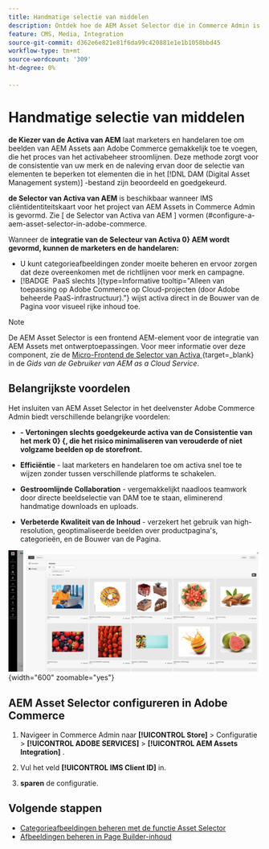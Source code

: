 ```yaml
---
title: Handmatige selectie van middelen
description: Ontdek hoe de AEM Asset Selector die in Commerce Admin is geïntegreerd, marketers en handelaren helpt om eenvoudig afbeeldingen van AEM Assets naar Adobe Commerce toe te voegen en het beheer van bedrijfsmiddelen te stroomlijnen.
feature: CMS, Media, Integration
source-git-commit: d362e6e821e81f6da99c420881e1e1b1058bbd45
workflow-type: tm+mt
source-wordcount: '309'
ht-degree: 0%

---
```


# Handmatige selectie van middelen

**de Kiezer van de Activa van AEM** laat marketers en handelaren toe om beelden van AEM Assets aan Adobe Commerce gemakkelijk toe te voegen, die het proces van het activabeheer stroomlijnen. Deze methode zorgt voor de consistentie van uw merk en de naleving ervan door de selectie van elementen te beperken tot elementen die in het [!DNL DAM (Digital Asset Management system)] -bestand zijn beoordeeld en goedgekeurd.

**de Selector van Activa van AEM** is beschikbaar wanneer IMS cliëntidentiteitskaart voor het project van AEM Assets in Commerce Admin is gevormd. Zie [ de Selector van Activa van AEM ] vormen (#configure-a-aem-asset-selector-in-adobe-commerce.

Wanneer de **integratie van de Selecteur van Activa 0&rbrace; AEM wordt gevormd, kunnen de marketers en de handelaren:**

* U kunt categorieafbeeldingen zonder moeite beheren en ervoor zorgen dat deze overeenkomen met de richtlijnen voor merk en campagne.
* [!BADGE &#x200B; PaaS slechts &#x200B;]{type=Informative tooltip="Alleen van toepassing op Adobe Commerce op Cloud-projecten (door Adobe beheerde PaaS-infrastructuur)."} wijst activa direct in de Bouwer van de Pagina voor visueel rijke inhoud toe.

>[!NOTE]
>
> De AEM Asset Selector is een frontend AEM-element voor de integratie van AEM Assets met ontwerptoepassingen. Voor meer informatie over deze component, zie de [ Micro-Frontend de Selector van Activa ](https://experienceleague.adobe.com/nl/docs/experience-manager-cloud-service/content/assets/manage/asset-selector/overview-asset-selector){target=_blank} in de *Gids van de Gebruiker van AEM as a Cloud Service*.

## Belangrijkste voordelen

Het insluiten van AEM Asset Selector in het deelvenster Adobe Commerce Admin biedt verschillende belangrijke voordelen:

* **- Vertoningen slechts goedgekeurde activa van de Consistentie van het merk 0&rbrace; &lbrace;, die het risico minimaliseren van verouderde of niet volgzame beelden op de storefront.**

* **Efficiëntie** - laat marketers en handelaren toe om activa snel toe te wijzen zonder tussen verschillende platforms te schakelen.

* **Gestroomlijnde Collaboration** - vergemakkelijkt naadloos teamwork door directe beeldselectie van DAM toe te staan, eliminerend handmatige downloads en uploads.

* **Verbeterde Kwaliteit van de Inhoud** - verzekert het gebruik van high-resolution, geoptimaliseerde beelden over productpagina&#39;s, categorieën, en de Bouwer van de Pagina.

![ de Kiezer van Activa ](../assets/asset-selector.png){width="600" zoomable="yes"}

## AEM Asset Selector configureren in Adobe Commerce

1. Navigeer in Commerce Admin naar **[!UICONTROL Store]** > Configuratie > **[!UICONTROL ADOBE SERVICES]** > **[!UICONTROL AEM Assets Integration]** .

1. Vul het veld **[!UICONTROL IMS Client ID]** in.

1. **sparen** de configuratie.

## Volgende stappen

* [Categorieafbeeldingen beheren met de functie Asset Selector](../manage-assets.md#category-images)
* [Afbeeldingen beheren in Page Builder-inhoud](../manage-assets.md#using-aem-asset-selector-in-page-builder)
